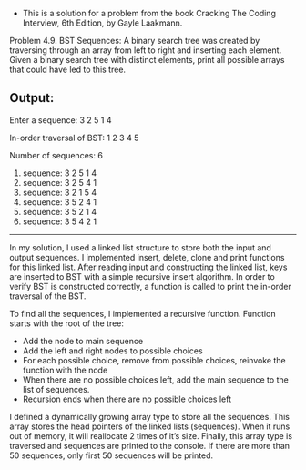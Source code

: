 - This is a solution for a problem from the book Cracking The Coding Interview, 6th Edition, by Gayle Laakmann.

Problem 4.9. BST Sequences: A binary search tree was created by traversing through an array from left to right and inserting each element. Given a binary search tree with distinct elements, print all possible arrays that could have led to this tree.

Output:
--------------------------------

Enter a sequence: 3 2 5 1 4

In-order traversal of BST: 1 2 3 4 5

Number of sequences: 6

1. sequence: 3 2 5 1 4
2. sequence: 3 2 5 4 1
3. sequence: 3 2 1 5 4
4. sequence: 3 5 2 4 1
5. sequence: 3 5 2 1 4
6. sequence: 3 5 4 2 1
 
--------------------------------

In my solution, I used a linked list structure to store both the input and output sequences. I implemented insert, delete, clone and print functions for this linked list. After reading input and constructing the linked list, keys are inserted to BST with a simple recursive insert algorithm.  In order to verify BST is constructed correctly, a function is called to print the in-order traversal of the BST.

To find all the sequences, I implemented a recursive function. Function starts with the root of the tree:
- Add the node to main sequence
- Add the left and right nodes to possible choices
- For each possible choice, remove from possible choices, reinvoke the function with the node
- When there are no possible choices left, add the main sequence to the list of sequences. 
- Recursion ends when there are no possible choices left

I defined a dynamically growing array type to store all the sequences. This array stores the head pointers of the linked lists (sequences). When it runs out of memory, it will reallocate 2 times of it’s size. Finally, this array type is traversed and sequences are printed to the console. If there are more than 50 sequences, only first 50 sequences will be printed.

